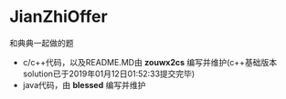 # JianZhiOffer
和典典一起做的题
- c/c++代码，以及README.MD由 **zouwx2cs** 编写并维护(c++基础版本solution已于2019年01月12日01:52:33提交完毕)
- java代码，由 **blessed** 编写并维护
